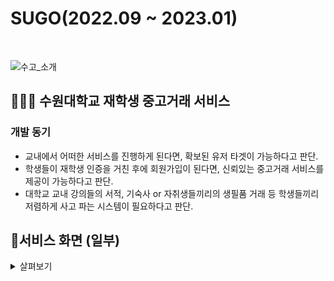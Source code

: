 # SUGO(2022.09 ~ 2023.01)
<br>

![수고_소개](https://user-images.githubusercontent.com/49385546/204080556-74a0299b-6c49-4d05-96de-c876414a70b6.png)

## 🧑🏻‍💻 수원대학교 재학생 중고거래 서비스

### 개발 동기
- 교내에서 어떠한 서비스를 진행하게 된다면, 확보된 유저 타겟이 가능하다고 판단.
- 학생들이 재학생 인증을 거친 후에 회원가입이 된다면, 신뢰있는 중고거래 서비스를 제공이 가능하다고 판단.
- 대학교 교내 강의들의 서적, 기숙사 or 자취생들끼리의 생필품 거래 등 학생들끼리 저렴하게 사고 파는 시스템이 필요하다고 판단.

## 📱서비스 화면 (일부)

<details>
<summary>살펴보기</summary>
<div markdown="1">


 
| **로그인** | **쪽지 내용** | **쪽지 보내기** |
| :---: | :---: | :---: |
| ![로그인](https://user-images.githubusercontent.com/49385546/204084797-1d7e1c22-7e8f-41d8-b7f2-0664b22d1da0.png) | ![쪽지](https://user-images.githubusercontent.com/49385546/204084980-98034924-06b4-4851-b1b3-b9b0dc98db07.png) | ![쪽지 보내기](https://user-images.githubusercontent.com/49385546/204084770-efa56a52-5d4f-46cb-9ba7-213b776abf73.png) |

| **메인 페이지** | **물건 검색** | **물건 필터링** |
| :---: | :---: | :---: |
| ![메인 페이지](https://user-images.githubusercontent.com/49385546/204085073-7ffd9b8c-917d-4d2f-b947-773b2172e0c1.gif) | ![물건 검색](https://user-images.githubusercontent.com/49385546/204085080-18278bc4-45df-471b-bc4e-e120fa43ddef.gif) | ![물건 필터링](https://user-images.githubusercontent.com/49385546/204085077-64c82383-5428-475e-8445-1a57c49e236c.gif) |

| **게시글 자세히 보기** | **수고 올리기** | |
| :---: | :---: | :---: |
| ![게시글 자세히 보기](https://user-images.githubusercontent.com/49385546/204085166-b7b48afa-0147-4d2c-beec-91919121b1f4.gif) | ![수고 올리기1](https://user-images.githubusercontent.com/49385546/204085173-3e01978e-23dc-43e3-8151-1fe98687c068.gif) | ![수고 올리기2](https://user-images.githubusercontent.com/49385546/204085174-96c99d14-7b0e-4674-abbe-f0c74124782d.gif) |

| **회원가입** | | |
| :---: | :---: | :---: |
| ![회원가입 1](https://user-images.githubusercontent.com/49385546/204085252-f0324860-cf6e-47ac-8d28-03b1f1f31744.png) | ![회원가입 2](https://user-images.githubusercontent.com/49385546/204085253-24aaa103-64df-4d58-a787-aeeb42b1eafa.png) | ![회원가입 3](https://user-images.githubusercontent.com/49385546/204085256-c5ce6941-d177-4a55-94d4-d0f28948060f.png) |
 
| **회원가입** | | |
| :---: | :---: | :---: |
| ![회원가입 1](https://user-images.githubusercontent.com/49385546/204085314-d171f51e-8f04-4ae5-bfb1-78bd8434bc02.png) | ![회원가입 2](https://user-images.githubusercontent.com/49385546/204085315-3ed912c5-3f76-4af2-8292-e7c62732b6dc.png) | ![회원가입 3](https://user-images.githubusercontent.com/49385546/204085311-a7404bf6-7898-401e-bba1-4e2e338e816b.png) | 

 </detail>
 
---

# 세부 기술스택

|    Framework    |           DB Access           |    DBMS     | Storage | Domain  | MailSender |
|:---------------:|:-----------------------------:|:-----------:|:-------:|:-------:|:----------:|
| Java/SpringBoot | Spring Data JPA <br> QueryDSL | RDS(MySQL)  |   S3    | Route53 |    SES     |

<br>

|                     Deploy Environment                     |
|:----------------------------------------------------------:|
| EC2(Ubuntu 20.04) <br> Gradle 7.5.2 <br> JDK 11 |

---

# ERD (Ver. 23/03/03)

[ERDCloud](https://www.erdcloud.com/d/rmkTkvu4WE7kTM53X)

![img.png](erd.png)

---

# API 명세서 (Ver. 23/03/03)

[API 명세서 (Ver. 23/03/03)](https://diger.gitbook.io/untitled-1/)

---

## 프로젝트간 개인 목표

[이전 프로젝트](https://github.com/uswLectureEvaluation/Backend-Remaster)에서 작성한 방식말고, 더 향상된 코드 작성을 위한 연습요소를 포함하기.

[스터디-자바와깐부맺기](https://github.com/Be-GGanboo-With-Java)에서 학습한 내용 적극적으로 반영해보기.

1. QueryDSL
2. JWT Filter 적용
3. Spring Security 로 인증 인가 관리
4. Clean Code Convention
